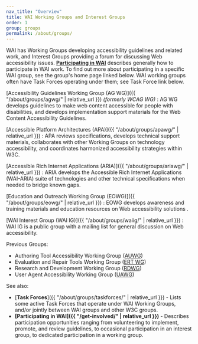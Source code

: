 ```yaml
---
nav_title: "Overview"
title: WAI Working Groups and Interest Groups
order: 1
group: groups
permalink: /about/groups/
---
```


WAI has Working Groups developing accessibility guidelines and related
work, and Interest Groups providing a forum for discussing Web
accessibility issues. **[Participating in WAI](participation)**
describes generally how to participate in WAI work. To find out more
about participating in a specific WAI group, see the group's home page
linked below. WAI working groups often have Task Forces operating under
them; see Task Force link below.

[Accessibility Guidelines Working Group (AG WG)]({{ "/about/groups/agwg/" | relative_url }}) *(formerly WCAG WG)*
:   AG WG develops guidelines to make web content accessible for people
    with disabilities, and develops implementation support materials for
    the Web Content Accessibility Guidelines.

[Accessible Platform Architectures (APA)]({{ "/about/groups/apawg/" | relative_url }})
:   APA reviews specifications, develops technical support materials,
    collaborates with other Working Groups on technology accessibility,
    and coordinates harmonized accessibility strategies within W3C.

[Accessible Rich Internet Applications (ARIA)]({{ "/about/groups/ariawg/" | relative_url }})
:   ARIA develops the Accessible Rich Internet Applications (WAI-ARIA)
    suite of technologies and other technical specifications when needed
    to bridge known gaps.

[Education and Outreach Working Group (EOWG)]({{ "/about/groups/eowg/" | relative_url }})
:   EOWG develops awareness and training materials and education
    resources on Web accessibility solutions .

[WAI Interest Group (WAI IG)]({{ "/about/groups/waiig/" | relative_url }})
:   WAI IG is a public group with a mailing list for general discussion
    on Web accessibility.

Previous Groups:

-   Authoring Tool Accessibility Working Group
    ([AUWG](https://www.w3.org/WAI/AU/Overview.html))
-   Evaluation and Repair Tools Working Group ([ERT WG](https://www.w3.org/WAI/ER/Overview.html))
-   Research and Development Working Group ([RDWG](https://www.w3.org/WAI/RD/Overview.html))
-   User Agent Accessibility Working Group ([UAWG](https://www.w3.org/WAI/UA/Overview.html))

See also:

-   [**Task Forces**]({{ "/about/groups/taskforces/" | relative_url }}) - Lists some active Task Forces that
    operate under WAI Working Groups, and/or jointly between WAI groups
    and other W3C groups.
-   **[Participating in WAI]({{ "/get-involved/" | relative_url }})** - Describes participation
    opportunities ranging from volunteering to implement, promote, and
    review guidelines, to occasional participation in an interest group,
    to dedicated participation in a working group.
